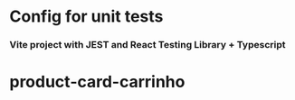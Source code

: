 # Config for unit tests

### Vite project with JEST and React Testing Library + Typescript 
# product-card-carrinho
